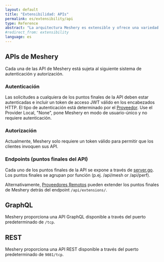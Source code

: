 ```yaml
---
layout: default
title: "Extensibilidad: APIs"
permalink: es/extensibility/api
type: Reference
abstract: "La arquitectura Meshery es extensible y ofrece una variedad de puntos de extensión y API REST y GraphQL."
#redirect_from: extensibility
language: es
---
```


## APIs de Meshery

Cada una de las API de Meshery está sujeta al siguiente sistema de autenticación y autorización.

### Autenticación

Las solicitudes a cualquiera de los puntos finales de la API deben estar autenticadas e incluir un token de acceso JWT válido en los encabezados HTTP. El tipo de autenticación está determinado por el [Proveedor](#providers). Use el Provider Local, "None", pone Meshery en modo de usuario-único y no requiere autenticación.

### Autorización

Actualmente, Meshery solo requiere un token válido para permitir que los clientes invoquen sus API.

### Endpoints (puntos finales del API)

Cada uno de los puntos finales de la API se expone a través de [server.go](https://github.com/layer5io/meshery/blob/master/router/server.go). Los puntos finales se agrupan por función (p.ej. /api/mesh or /api/perf).

Alternativamente, [Proveedores Remotos](./providers) pueden extender los puntos finales de Meshery detrás del endpoint `/api/extensions/`.

## GraphQL

Meshery proporciona una API GraphQL disponible a través del puerto predeterminado de `/tcp`.

## REST

Meshery proporciona una API REST disponible a través del puerto predeterminado de `9081/tcp`.
